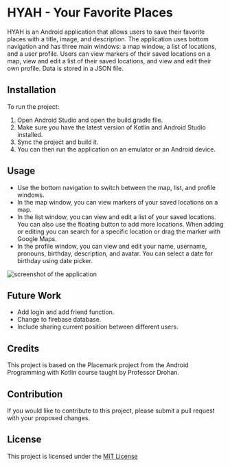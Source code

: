 # HYAH - Your Favorite Places

HYAH is an Android application that allows users to save their favorite places with a title, image, and description. The application uses bottom navigation and has three main windows: a map window, a list of locations, and a user profile. Users can view markers of their saved locations on a map, view and edit a list of their saved locations, and view and edit their own profile. Data is stored in a JSON file.

## Installation

To run the project:
1. Open Android Studio and open the build.gradle file. 
2. Make sure you have the latest version of Kotlin and Android Studio installed. 
3. Sync the project and build it. 
4. You can then run the application on an emulator or an Android device.

## Usage
- Use the bottom navigation to switch between the map, list, and profile windows.
- In the map window, you can view markers of your saved locations on a map.
- In the list window, you can view and edit a list of your saved locations. You can also use the floating button to add more locations. When adding or editing you can search for a specific location or drag the marker with Google Maps.
- In the profile window, you can view and edit your name, username, pronouns, birthday, description, and avatar. You can select a date for birthday using date picker.

![screenshot of the application](https://drive.google.com/file/d/1CVnaWoW5yOh6PKYoEou-f0O9E3WznQsS/view?usp=share_link)

## Future Work

- Add login and add friend function.
- Change to firebase database.
- Include sharing current position between different users.

## Credits

This project is based on the Placemark project from the Android Programming with Kotlin course taught by Professor Drohan.

## Contribution

If you would like to contribute to this project, please submit a pull request with your proposed changes.

## License

This project is licensed under the [MIT License](https://opensource.org/licenses/MIT)
